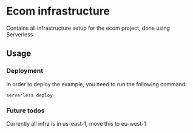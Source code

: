 # Ecom infrastructure

Contains all infrastructure setup for the ecom project, done using Serverless

## Usage

### Deployment

In order to deploy the example, you need to run the following command:

```
serverless deploy
```

### Future todos

Currently all infra is in us-east-1, move this to eu-west-1

